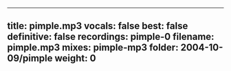 
---
title: pimple.mp3
vocals: false
best: false
definitive: false
recordings: pimple-0
filename: pimple.mp3
mixes: pimple-mp3
folder: 2004-10-09/pimple
weight: 0
---
